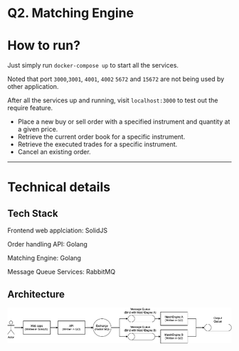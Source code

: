 # Q2. Matching Engine

# How to run?

Just simply run ```docker-compose up``` to start all the services.

Noted that port ```3000```,```3001```, ```4001```, ```4002``` ```5672``` and ```15672``` are not being used by other application.

After all the services up and running, visit ```localhost:3000``` to test out the require feature.

- Place a new buy or sell order with a specified instrument and quantity at a given price.
- Retrieve the current order book for a specific instrument.
- Retrieve the executed trades for a specific instrument.
- Cancel an existing order.


----

# Technical details 

## Tech Stack

Frontend web applciation: SolidJS

Order handling API: Golang

Matching Engine: Golang

Message Queue Services: RabbitMQ

## Architecture

![Architecture](arch.png)